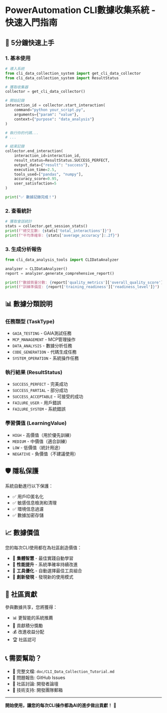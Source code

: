 # PowerAutomation CLI數據收集系統 - 快速入門指南

## 🚀 5分鐘快速上手

### 1. 基本使用

```python
# 導入系統
from cli_data_collection_system import get_cli_data_collector
from cli_data_collection_system import ResultStatus

# 獲取收集器
collector = get_cli_data_collector()

# 開始記錄
interaction_id = collector.start_interaction(
    command="python your_script.py",
    arguments={"param": "value"},
    context={"purpose": "data_analysis"}
)

# 執行你的代碼...
# ...

# 結束記錄
collector.end_interaction(
    interaction_id=interaction_id,
    result_status=ResultStatus.SUCCESS_PERFECT,
    output_data={"result": "success"},
    execution_time=2.5,
    tools_used=["pandas", "numpy"],
    accuracy_score=0.95,
    user_satisfaction=5
)

print("✅ 數據記錄完成！")
```

### 2. 查看統計

```python
# 獲取會話統計
stats = collector.get_session_stats()
print(f"總交互數: {stats['total_interactions']}")
print(f"平均準確率: {stats['average_accuracy']:.2f}")
```

### 3. 生成分析報告

```python
from cli_data_analysis_tools import CLIDataAnalyzer

analyzer = CLIDataAnalyzer()
report = analyzer.generate_comprehensive_report()

print(f"數據質量分數: {report['quality_metrics']['overall_quality_score']:.3f}")
print(f"訓練準備度: {report['training_readiness']['readiness_level']}")
```

## 📊 數據分類說明

### 任務類型 (TaskType)
- `GAIA_TESTING` - GAIA測試任務
- `MCP_MANAGEMENT` - MCP管理操作
- `DATA_ANALYSIS` - 數據分析任務
- `CODE_GENERATION` - 代碼生成任務
- `SYSTEM_OPERATION` - 系統操作任務

### 執行結果 (ResultStatus)
- `SUCCESS_PERFECT` - 完美成功
- `SUCCESS_PARTIAL` - 部分成功
- `SUCCESS_ACCEPTABLE` - 可接受的成功
- `FAILURE_USER` - 用戶錯誤
- `FAILURE_SYSTEM` - 系統錯誤

### 學習價值 (LearningValue)
- `HIGH` - 高價值（用於優先訓練）
- `MEDIUM` - 中價值（適合訓練）
- `LOW` - 低價值（統計用途）
- `NEGATIVE` - 負價值（不建議使用）

## 🛡️ 隱私保護

系統自動進行以下保護：
- ✅ 用戶ID匿名化
- ✅ 敏感信息檢測和清理
- ✅ 環境信息過濾
- ✅ 數據加密存儲

## 📈 數據價值

您的每次CLI使用都在為社區創造價值：
- 🧠 **集體智慧** - 最佳實踐自動學習
- 🎯 **性能提升** - 系統準確率持續改進
- 🔧 **工具優化** - 自動選擇最佳工具組合
- 🚀 **創新發現** - 發現新的使用模式

## 🤝 社區貢獻

參與數據共享，您將獲得：
- 📊 更智能的系統推薦
- 🎁 貢獻積分獎勵
- 💰 改進收益分配
- 🏆 社區認可

## 📞 需要幫助？

- 📖 完整文檔: `doc/CLI_Data_Collection_Tutorial.md`
- 🐛 問題報告: GitHub Issues
- 💬 社區討論: 開發者論壇
- 📧 技術支持: 開發團隊郵箱

---

**開始使用，讓您的每次CLI操作都為AI的進步做出貢獻！** 🌟


